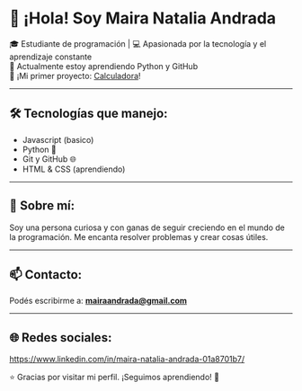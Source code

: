 # 👋 ¡Hola! Soy Maira Natalia Andrada

🎓 Estudiante de programación | 💻 Apasionada por la tecnología y el aprendizaje constante  
🧠 Actualmente estoy aprendiendo Python y GitHub  
🚀 ¡Mi primer proyecto: [Calculadora](https://github.com/MairaAndrada71/calculadora-python)!

---

## 🛠️ Tecnologías que manejo:
- Javascript (basico)
- Python 🐍
- Git y GitHub 🌐
- HTML & CSS (aprendiendo)

---

## 📌 Sobre mí:
Soy una persona curiosa y con ganas de seguir creciendo en el mundo de la programación. Me encanta resolver problemas y crear cosas útiles.

---

## 📫 Contacto:
Podés escribirme a: **mairaandrada@gmail.com**

---

## 🌐 Redes sociales:
https://www.linkedin.com/in/maira-natalia-andrada-01a8701b7/

⭐ Gracias por visitar mi perfil. ¡Seguimos aprendiendo! 💪
